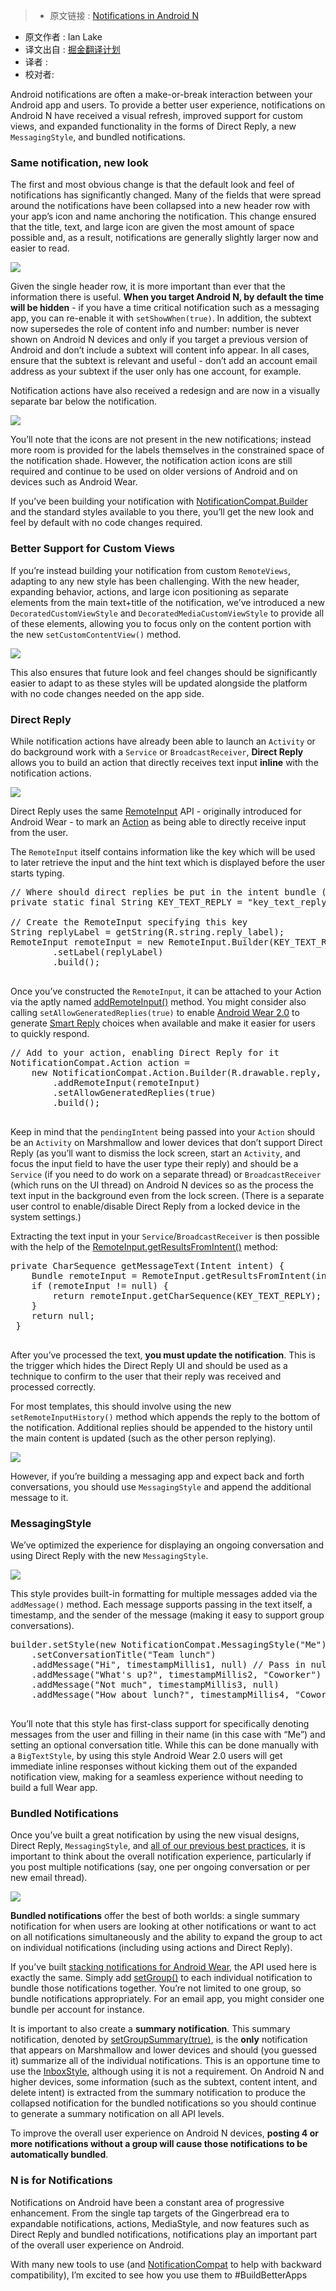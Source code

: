 >* 原文链接 : [Notifications in Android N](https://android-developers.blogspot.hk/2016/06/notifications-in-android-n.html)
* 原文作者 : Ian Lake
* 译文出自 : [掘金翻译计划](https://github.com/xitu/gold-miner)
* 译者 : 
* 校对者:

Android notifications are often a make-or-break interaction between your Android app and users. To provide a better user experience, notifications on Android N have received a visual refresh, improved support for custom views, and expanded functionality in the forms of Direct Reply, a new `MessagingStyle`, and bundled notifications.

### Same notification, new look

The first and most obvious change is that the default look and feel of notifications has significantly changed. Many of the fields that were spread around the notifications have been collapsed into a new header row with your app’s icon and name anchoring the notification. This change ensured that the title, text, and large icon are given the most amount of space possible and, as a result, notifications are generally slightly larger now and easier to read.

![](http://ww3.sinaimg.cn/large/a490147fgw1f4w3pakcdrj20hs0853zv.jpg)

Given the single header row, it is more important than ever that the information there is useful. **When you target Android N, by default the time will be hidden** - if you have a time critical notification such as a messaging app, you can re-enable it with `setShowWhen(true)`. In addition, the subtext now supersedes the role of content info and number: number is never shown on Android N devices and only if you target a previous version of Android and don’t include a subtext will content info appear. In all cases, ensure that the subtext is relevant and useful - don’t add an account email address as your subtext if the user only has one account, for example.

Notification actions have also received a redesign and are now in a visually separate bar below the notification.

![](http://ww4.sinaimg.cn/large/a490147fgw1f4w3pwyytkj20b203vdfw.jpg)

You’ll note that the icons are not present in the new notifications; instead more room is provided for the labels themselves in the constrained space of the notification shade. However, the notification action icons are still required and continue to be used on older versions of Android and on devices such as Android Wear.

If you’ve been building your notification with [NotificationCompat.Builder](https://developer.android.com/reference/android/support/v4/app/NotificationCompat.Builder.html?utm_campaign=android_series_notificationsandroidnblog_060816&utm_source=anddev&utm_medium=blog) and the standard styles available to you there, you’ll get the new look and feel by default with no code changes required.

### Better Support for Custom Views

If you’re instead building your notification from custom `RemoteViews`, adapting to any new style has been challenging. With the new header, expanding behavior, actions, and large icon positioning as separate elements from the main text+title of the notification, we’ve introduced a new `DecoratedCustomViewStyle` and `DecoratedMediaCustomViewStyle` to provide all of these elements, allowing you to focus only on the content portion with the new `setCustomContentView()` method.

![](http://ww4.sinaimg.cn/large/a490147fjw1f4w3qquphlj209p03hglr.jpg)

This also ensures that future look and feel changes should be significantly easier to adapt to as these styles will be updated alongside the platform with no code changes needed on the app side.

### Direct Reply

While notification actions have already been able to launch an `Activity` or do background work with a `Service` or `BroadcastReceiver`, **Direct Reply** allows you to build an action that directly receives text input **inline** with the notification actions.

![](http://ww2.sinaimg.cn/large/a490147fjw1f4w3r9gdt2j207l02pt8n.jpg)

Direct Reply uses the same [RemoteInput](https://developer.android.com/reference/android/support/v4/app/RemoteInput.html?utm_campaign=android_series_notificationsandroidnblog_060816&utm_source=anddev&utm_medium=blog) API - originally introduced for Android Wear - to mark an [Action](https://developer.android.com/reference/android/support/v4/app/NotificationCompat.Action.html?utm_campaign=android_series_notificationsandroidnblog_060816&utm_source=anddev&utm_medium=blog) as being able to directly receive input from the user.

The `RemoteInput` itself contains information like the key which will be used to later retrieve the input and the hint text which is displayed before the user starts typing.

<pre>// Where should direct replies be put in the intent bundle (can be any string)
private static final String KEY_TEXT_REPLY = "key_text_reply";

// Create the RemoteInput specifying this key
String replyLabel = getString(R.string.reply_label);
RemoteInput remoteInput = new RemoteInput.Builder(KEY_TEXT_REPLY)
        .setLabel(replyLabel)
        .build();

</pre>

Once you’ve constructed the `RemoteInput`, it can be attached to your Action via the aptly named [addRemoteInput()](https://developer.android.com/reference/android/support/v4/app/NotificationCompat.Action.Builder.html?utm_campaign=android_series_notificationsandroidnblog_060816&utm_source=anddev&utm_medium=blog#addRemoteInput(android.support.v4.app.RemoteInput)) method. You might consider also calling `setAllowGeneratedReplies(true)` to enable [Android Wear 2.0](https://developer.android.com/wear/preview/index.html?utm_campaign=android_series_notificationsandroidnblog_060816&utm_source=anddev&utm_medium=blog) to generate [Smart Reply](https://developer.android.com/wear/preview/api-overview.html?utm_campaign=android_series_notificationsandroidnblog_060816&utm_source=anddev&utm_medium=blog#smart-replies) choices when available and make it easier for users to quickly respond.

<pre>// Add to your action, enabling Direct Reply for it
NotificationCompat.Action action =
    new NotificationCompat.Action.Builder(R.drawable.reply, replyLabel, pendingIntent)
        .addRemoteInput(remoteInput)
        .setAllowGeneratedReplies(true)
        .build();

</pre>

Keep in mind that the `pendingIntent` being passed into your `Action` should be an `Activity` on Marshmallow and lower devices that don’t support Direct Reply (as you’ll want to dismiss the lock screen, start an `Activity`, and focus the input field to have the user type their reply) and should be a `Service` (if you need to do work on a separate thread) or `BroadcastReceiver` (which runs on the UI thread) on Android N devices so as the process the text input in the background even from the lock screen. (There is a separate user control to enable/disable Direct Reply from a locked device in the system settings.)

Extracting the text input in your `Service`/`BroadcastReceiver` is then possible with the help of the [RemoteInput.getResultsFromIntent()](https://developer.android.com/reference/android/support/v4/app/RemoteInput.html#getResultsFromIntent(android.content.Intent)) method:

<pre>private CharSequence getMessageText(Intent intent) {
    Bundle remoteInput = RemoteInput.getResultsFromIntent(intent);
    if (remoteInput != null) {
        return remoteInput.getCharSequence(KEY_TEXT_REPLY);
    }
    return null;
 }

</pre>

After you’ve processed the text, **you must update the notification**. This is the trigger which hides the Direct Reply UI and should be used as a technique to confirm to the user that their reply was received and processed correctly.

For most templates, this should involve using the new `setRemoteInputHistory()` method which appends the reply to the bottom of the notification. Additional replies should be appended to the history until the main content is updated (such as the other person replying).

![](http://ww1.sinaimg.cn/large/a490147fjw1f4w3rp4glij20b408qt9x.jpg)

However, if you’re building a messaging app and expect back and forth conversations, you should use `MessagingStyle` and append the additional message to it.

### MessagingStyle

We’ve optimized the experience for displaying an ongoing conversation and using Direct Reply with the new `MessagingStyle`.

![](http://ww2.sinaimg.cn/large/a490147fgw1f4w3s4fxm7j20b405iglr.jpg)

This style provides built-in formatting for multiple messages added via the `addMessage()` method. Each message supports passing in the text itself, a timestamp, and the sender of the message (making it easy to support group conversations).

<pre>builder.setStyle(new NotificationCompat.MessagingStyle("Me")
    .setConversationTitle("Team lunch")
    .addMessage("Hi", timestampMillis1, null) // Pass in null for user.
    .addMessage("What's up?", timestampMillis2, "Coworker")
    .addMessage("Not much", timestampMillis3, null)
    .addMessage("How about lunch?", timestampMillis4, "Coworker"));

</pre>

You’ll note that this style has first-class support for specifically denoting messages from the user and filling in their name (in this case with “Me”) and setting an optional conversation title. While this can be done manually with a `BigTextStyle`, by using this style Android Wear 2.0 users will get immediate inline responses without kicking them out of the expanded notification view, making for a seamless experience without needing to build a full Wear app.

### Bundled Notifications

Once you’ve built a great notification by using the new visual designs, Direct Reply, `MessagingStyle`, and [all of our previous best practices](https://www.youtube.com/watch?v=-iog_fmm6mE), it is important to think about the overall notification experience, particularly if you post multiple notifications (say, one per ongoing conversation or per new email thread).

![](http://ww3.sinaimg.cn/large/a490147fgw1f4w3suh75sj20hs05ujrp.jpg)

**Bundled notifications** offer the best of both worlds: a single summary notification for when users are looking at other notifications or want to act on all notifications simultaneously and the ability to expand the group to act on individual notifications (including using actions and Direct Reply).

If you’ve built [stacking notifications for Android Wear](https://developer.android.com/training/wearables/notifications/stacks.html?utm_campaign=android_series_notificationsandroidnblog_060816&utm_source=anddev&utm_medium=blog), the API used here is exactly the same. Simply add [setGroup()](https://developer.android.com/reference/android/support/v4/app/NotificationCompat.Builder.html?utm_campaign=android_series_notificationsandroidnblog_060816&utm_source=anddev&utm_medium=blog#setGroup(java.lang.String)) to each individual notification to bundle those notifications together. You’re not limited to one group, so bundle notifications appropriately. For an email app, you might consider one bundle per account for instance.

It is important to also create a **summary notification**. This summary notification, denoted by [setGroupSummary(true)](https://developer.android.com/reference/android/support/v4/app/NotificationCompat.Builder.html?utm_campaign=android_series_notificationsandroidnblog_060816&utm_source=anddev&utm_medium=blog#setGroupSummary(boolean)), is the **only** notification that appears on Marshmallow and lower devices and should (you guessed it) summarize all of the individual notifications. This is an opportune time to use the [InboxStyle](https://developer.android.com/reference/android/support/v4/app/NotificationCompat.InboxStyle.html?utm_campaign=android_series_notificationsandroidnblog_060816&utm_source=anddev&utm_medium=blog), although using it is not a requirement. On Android N and higher devices, some information (such as the subtext, content intent, and delete intent) is extracted from the summary notification to produce the collapsed notification for the bundled notifications so you should continue to generate a summary notification on all API levels.

To improve the overall user experience on Android N devices, **posting 4 or more notifications without a group will cause those notifications to be automatically bundled**.

### N is for Notifications

Notifications on Android have been a constant area of progressive enhancement. From the single tap targets of the Gingerbread era to expandable notifications, actions, MediaStyle, and now features such as Direct Reply and bundled notifications, notifications play an important part of the overall user experience on Android.

With many new tools to use (and [NotificationCompat](https://developer.android.com/reference/android/support/v4/app/NotificationCompat.html?utm_campaign=android_series_notificationsandroidnblog_060816&utm_source=anddev&utm_medium=blog) to help with backward compatibility), I’m excited to see how you use them to #BuildBetterApps



